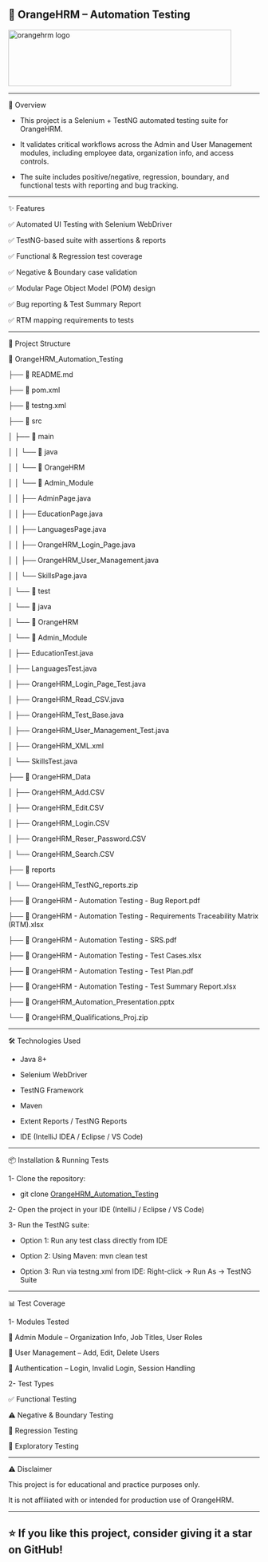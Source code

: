 🧪 OrangeHRM – Automation Testing
---------
<img width="447" height="113" alt="orangehrm logo" src="https://github.com/user-attachments/assets/7cdb646d-c6fd-4725-8b19-cd86642d87a3" />

----------

📌 Overview

- This project is a Selenium + TestNG automated testing suite for OrangeHRM.

- It validates critical workflows across the Admin and User Management modules, including employee data, organization info, and access controls.

- The suite includes positive/negative, regression, boundary, and functional tests with reporting and bug tracking.

----------

✨ Features

✅ Automated UI Testing with Selenium WebDriver

✅ TestNG-based suite with assertions & reports

✅ Functional & Regression test coverage

✅ Negative & Boundary case validation

✅ Modular Page Object Model (POM) design

✅ Bug reporting & Test Summary Report

✅ RTM mapping requirements to tests

----------

📂 Project Structure

📂 OrangeHRM_Automation_Testing

├── 📄 README.md

├── 📄 pom.xml

├── 📄 testng.xml

├── 📁 src

│   ├── 📁 main

│   │   └── 📁 java

│   │       └── 📁 OrangeHRM

│   │           └── 📁 Admin_Module

│   │               ├── AdminPage.java

│   │               ├── EducationPage.java

│   │               ├── LanguagesPage.java

│   │               ├── OrangeHRM_Login_Page.java

│   │               ├── OrangeHRM_User_Management.java

│   │               └── SkillsPage.java

│   └── 📁 test

│       └── 📁 java

│           └── 📁 OrangeHRM

│               └── 📁 Admin_Module

│                   ├── EducationTest.java

│                   ├── LanguagesTest.java

│                   ├── OrangeHRM_Login_Page_Test.java

│                   ├── OrangeHRM_Read_CSV.java

│                   ├── OrangeHRM_Test_Base.java

│                   ├── OrangeHRM_User_Management_Test.java

│                   ├── OrangeHRM_XML.xml

│                   └── SkillsTest.java

├── 📁 OrangeHRM_Data

│   ├── OrangeHRM_Add.CSV

│   ├── OrangeHRM_Edit.CSV

│   ├── OrangeHRM_Login.CSV

│   ├── OrangeHRM_Reser_Password.CSV

│   └── OrangeHRM_Search.CSV

├── 📁 reports

│   └── OrangeHRM_TestNG_reports.zip

├── 📄 OrangeHRM - Automation Testing - Bug Report.pdf

├── 📄 OrangeHRM - Automation Testing - Requirements Traceability Matrix (RTM).xlsx

├── 📄 OrangeHRM - Automation Testing - SRS.pdf

├── 📄 OrangeHRM - Automation Testing - Test Cases.xlsx

├── 📄 OrangeHRM - Automation Testing - Test Plan.pdf

├── 📄 OrangeHRM - Automation Testing - Test Summary Report.xlsx

├── 📄 OrangeHRM_Automation_Presentation.pptx

└── 📄 OrangeHRM_Qualifications_Proj.zip


----------

🛠️ Technologies Used

- Java 8+

- Selenium WebDriver

- TestNG Framework

- Maven

- Extent Reports / TestNG Reports

- IDE (IntelliJ IDEA / Eclipse / VS Code)

----------

📦 Installation & Running Tests

1- Clone the repository:

  - git clone [OrangeHRM_Automation_Testing](https://github.com/AhmedElian/OrangeHRM_Automation_Testing.git)


2- Open the project in your IDE (IntelliJ / Eclipse / VS Code)

3- Run the TestNG suite:

  - Option 1: Run any test class directly from IDE

  - Option 2: Using Maven: mvn clean test

  - Option 3: Run via testng.xml from IDE: Right-click → Run As → TestNG Suite

----------

📊 Test Coverage

1- Modules Tested

🏢 Admin Module – Organization Info, Job Titles, User Roles

👤 User Management – Add, Edit, Delete Users

🔐 Authentication – Login, Invalid Login, Session Handling

2- Test Types

✅ Functional Testing

⚠️ Negative & Boundary Testing

🔄 Regression Testing

📝 Exploratory Testing

----------

⚠️ Disclaimer

This project is for educational and practice purposes only.

It is not affiliated with or intended for production use of OrangeHRM.

----------
⭐ If you like this project, consider giving it a star on GitHub!
----------
